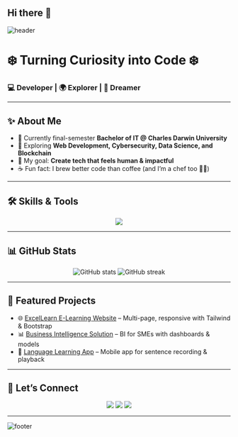 ## Hi there 👋

<!-- Header Banner -->
![header](https://capsule-render.vercel.app/api?type=waving&color=0:00c6ff,100:0072ff&height=200&section=header&text=Hemanta%20Raj%20Bhatta&fontSize=50&fontColor=ffffff&animation=fadeIn)

# ❄️ Turning Curiosity into Code ❄️  
### 💻 Developer | 🌍 Explorer | 🚀 Dreamer  

---

## ✨ About Me
- 🔭 Currently final-semester **Bachelor of IT @ Charles Darwin University**  
- 🌱 Exploring **Web Development, Cybersecurity, Data Science, and Blockchain**  
- 🎯 My goal: **Create tech that feels human & impactful**  
- ☕ Fun fact: I brew better code than coffee (and I’m a chef too 👨‍🍳)  

---

## 🛠️ Skills & Tools  
<p align="center">
<img src="https://skillicons.dev/icons?i=html,css,js,bootstrap,tailwind,react,python,java,dotnet,androidstudio,git,github,vscode,mysql,postgresql" />
</p>

---

## 📊 GitHub Stats
<p align="center">
  <img src="https://github-readme-stats.vercel.app/api?username=Hem2057&show_icons=true&theme=tokyonight" alt="GitHub stats" />
  <img src="https://github-readme-streak-stats.herokuapp.com/?user=Hem2057&theme=tokyonight" alt="GitHub streak" />
</p>

---

## 🚀 Featured Projects
- 🌐 [ExcelLearn E-Learning Website](https://github.com/Hem2057/excellearn) – Multi-page, responsive with Tailwind & Bootstrap  
- 📊 [Business Intelligence Solution](https://github.com/Hem2057/bi-solution) – BI for SMEs with dashboards & models  
- 📱 [Language Learning App](https://github.com/Hem2057/languageapp) – Mobile app for sentence recording & playback  

---

## 🌌 Let’s Connect
<p align="center">
<a href="https://www.linkedin.com/in/hemant-raj-812926361/"><img src="https://img.shields.io/badge/LinkedIn-0077B5.svg?&style=for-the-badge&logo=linkedin&logoColor=white"/></a>
<a href="mailto:Hemant2057.h@.com"><img src="https://img.shields.io/badge/Email-D14836.svg?&style=for-the-badge&logo=gmail&logoColor=white"/></a>
<a href="https://YOUR_PORTFOLIO.com"><img src="https://img.shields.io/badge/Portfolio-000000.svg?&style=for-the-badge&logo=firefox&logoColor=white"/></a>
</p>

---

<!-- Footer Banner -->
![footer](https://capsule-render.vercel.app/api?type=waving&color=0:0072ff,100:00c6ff&height=120&section=footer)

